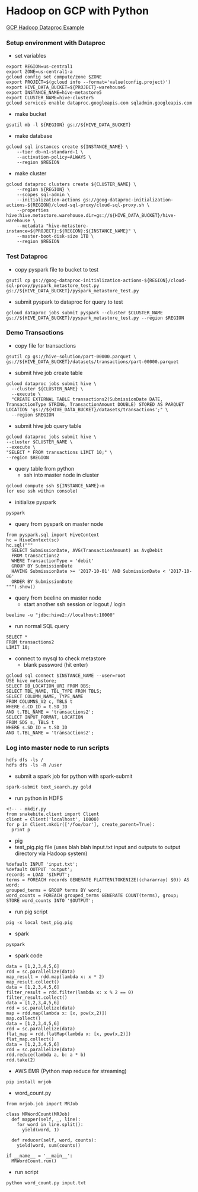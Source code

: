 # Hadoop on GCP with Python
[GCP Hadoop Dataproc Example](https://github.com/GoogleCloudDataproc/initialization-actions/tree/master/cloud-sql-proxy)

### Setup environment with Dataproc
- set variables
```
export REGION=us-central1
export ZONE=us-central1-a
gcloud config set compute/zone $ZONE
export PROJECT=$(gcloud info --format='value(config.project)')
export HIVE_DATA_BUCKET=${PROJECT}-warehouse5
export INSTANCE_NAME=hive-metastore5
export CLUSTER_NAME=hive-cluster5
gcloud services enable dataproc.googleapis.com sqladmin.googleapis.com 
```

- make bucket
```
gsutil mb -l ${REGION} gs://${HIVE_DATA_BUCKET}
```
- make database
```
gcloud sql instances create ${INSTANCE_NAME} \
    --tier db-n1-standard-1 \
    --activation-policy=ALWAYS \
    --region $REGION
```

- make cluster 
```
gcloud dataproc clusters create ${CLUSTER_NAME} \
    --region ${REGION} \
    --scopes sql-admin \
    --initialization-actions gs://goog-dataproc-initialization-actions-${REGION}/cloud-sql-proxy/cloud-sql-proxy.sh \
    --properties hive:hive.metastore.warehouse.dir=gs://${HIVE_DATA_BUCKET}/hive-warehouse \
    --metadata "hive-metastore-instance=${PROJECT}:${REGION}:${INSTANCE_NAME}" \
    --master-boot-disk-size 1TB \
    --region $REGION 
```

### Test Dataproc

- copy pyspark file to bucket to test 
```
gsutil cp gs://goog-dataproc-initialization-actions-${REGION}/cloud-sql-proxy/pyspark_metastore_test.py gs://${HIVE_DATA_BUCKET}/pyspark_metastore_test.py 

```
- submit pyspark to dataproc for query to test
```
gcloud dataproc jobs submit pyspark --cluster $CLUSTER_NAME gs://${HIVE_DATA_BUCKET}/pyspark_metastore_test.py --region $REGION
```

### Demo Transactions
- copy file for transactions
```
gsutil cp gs://hive-solution/part-00000.parquet \
gs://${HIVE_DATA_BUCKET}/datasets/transactions/part-00000.parquet 
```

- submit hive job create table
```
gcloud dataproc jobs submit hive \
  --cluster ${CLUSTER_NAME} \
  --execute \
  "CREATE EXTERNAL TABLE transactions2(SubmissionDate DATE, TransactionType STRING, TransactionAmount DOUBLE) STORED AS PARQUET LOCATION 'gs://${HIVE_DATA_BUCKET}/datasets/transactions';" \
  --region $REGION 
```

- submit hive job query table
```
gcloud dataproc jobs submit hive \
--cluster $CLUSTER_NAME \
--execute \
"SELECT * FROM transactions LIMIT 10;" \
--region $REGION 
```

- query table from python
  - ssh into master node in cluster
```
gcloud compute ssh ${INSTANCE_NAME}-m 
(or use ssh within console)
```
- initialize pyspark
```
pyspark
```

- query from pyspark on master node
```
from pyspark.sql import HiveContext
hc = HiveContext(sc)
hc.sql("""
  SELECT SubmissionDate, AVG(TransactionAmount) as AvgDebit
  FROM transactions2
  WHERE TransactionType = 'debit'
  GROUP BY SubmissionDate
  HAVING SubmissionDate >= '2017-10-01' AND SubmissionDate < '2017-10-06'
  ORDER BY SubmissionDate
""").show() 
```

- query from beeline on master node
  - start another ssh session or logout / login
```
beeline -u "jdbc:hive2://localhost:10000"
```
- run normal SQL query
```
SELECT * 
FROM transactions2 
LIMIT 10;
```

- connect to mysql to check metastore
  - blank password (hit enter)
```
gcloud sql connect $INSTANCE_NAME --user=root
USE hive_metastore;
SELECT DB_LOCATION_URI FROM DBS;
SELECT TBL_NAME, TBL_TYPE FROM TBLS;
SELECT COLUMN_NAME, TYPE_NAME
FROM COLUMNS_V2 c, TBLS t
WHERE c.CD_ID = t.SD_ID
AND t.TBL_NAME = 'transactions2';
SELECT INPUT_FORMAT, LOCATION
FROM SDS s, TBLS t
WHERE s.SD_ID = t.SD_ID
AND t.TBL_NAME = 'transactions2';
```

### Log into master node to run scripts
```
hdfs dfs -ls /
hdfs dfs -ls -R /user

```
 - submit a spark job for python with spark-submit
```
spark-submit text_search.py gold
```
- run python in HDFS 
```
<!-- - mkdir.py                                       
from snakebite.client import Client
client = Client('localhost', 10000)
for p in Client.mkdir(['/foo/bar'], create_parent=True):
  print p
```

- pig
- test_pig.pig file (uses blah blah input.txt input and outputs to output directory via Hadoop system)
```
%default INPUT 'input.txt';
%default OUTPUT 'output';
records = LOAD '$INPUT';
terms = FOREACH records GENERATE FLATTEN(TOKENIZE((chararray) $0)) AS word;
grouped_terms = GROUP terms BY word;
word_counts = FOREACH grouped_terms GENERATE COUNT(terms), group;
STORE word_counts INTO '$OUTPUT';
```
- run pig script
```
pig -x local test_pig.pig
```


- spark
```
pyspark
```
- spark code
```
data = [1,2,3,4,5,6]
rdd = sc.parallelize(data)
map_result = rdd.map(lambda x: x * 2)
map_result.collect()
data = [1,2,3,4,5,6]
filter_result = rdd.filter(lambda x: x % 2 == 0)
filter_result.collect()
data = [1,2,3,4,5,6]
rdd = sc.parallelize(data)
map = rdd.map(lambda x: [x, pow(x,2)])
map.collect()
data = [1,2,3,4,5,6]
rdd = sc.parallelize(data)
flat_map = rdd.flatMap(lambda x: [x, pow(x,2)])
flat_map.collect()
data = [1,2,3,4,5,6]
rdd = sc.parallelize(data)
rdd.reduce(lambda a, b: a * b)
rdd.take(2)
```

- AWS EMR (Python map reduce for streaming)
```
pip install mrjob
```
- word_count.py
```
from mrjob.job import MRJob

class MRWordCount(MRJob)
  def mapper(self, _, line):
    for word in line.split():
      yield(word, 1)
    
  def reducer(self, word, counts):
    yield(word, sum(counts))

if __name__ = '__main__':
  MRWordCount.run()
```
- run script
```
python word_count.py input.txt
```